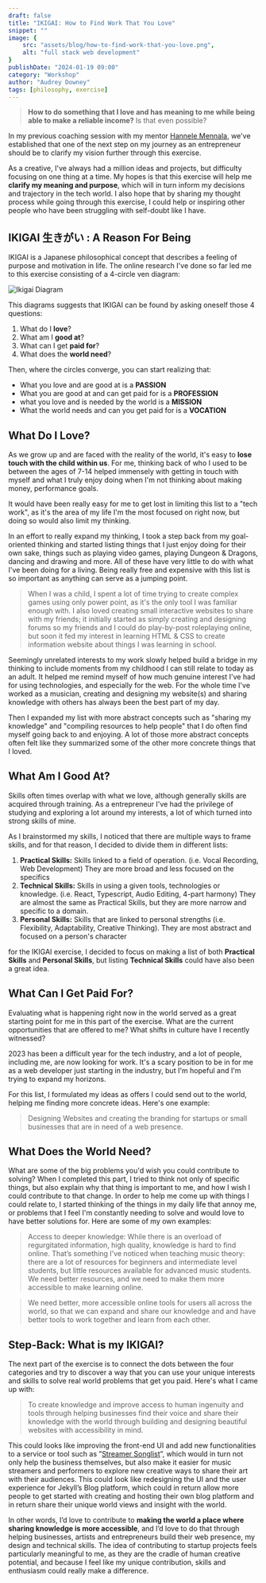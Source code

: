 ```yaml
---
draft: false
title: "IKIGAI: How to Find Work That You Love"
snippet: ""
image: {
    src: "assets/blog/how-to-find-work-that-you-love.png",
    alt: "full stack web development"
}
publishDate: "2024-01-19 09:00"
category: "Workshop"
author: "Audrey Downey"
tags: [philosophy, exercise]
---
```


> **How to do something that I love and has meaning to me while being able to make a reliable income?** Is that even possible?


In my previous coaching session with my mentor [Hannele Mennala](https://www.linkedin.com/in/hannelemennala/), we've established that one of the next step on my journey as an entrepreneur should be to clarify my vision further through this exercise.

As a creative, I've always had a million ideas and projects, but difficulty focusing on one thing at a time.  My hopes is that this exercise will help me **clarify my meaning and purpose**, which will in turn inform my decisions and trajectory in the tech world.  I also hope that by sharing my thought process while going through this exercise, I could help or inspiring other people who have been struggling with self-doubt like I have.

## IKIGAI 生きがい : A Reason For Being

IKIGAI is a Japanese philosophical concept that describes a feeling of purpose and motivation in life.  The online research I've done so far led me to this exercise consisting of a 4-circle ven diagram:

![Ikigai Diagram](https://media.discordapp.net/attachments/1007918780594257953/1197862127420063754/ikigai-1.png?ex=65bccf0a&is=65aa5a0a&hm=f38fc8939a629f201c7907b9d09429ed1d0357e11e18bf9d652ab5bebe9c6846&=&format=webp&quality=lossless&width=671&height=671)

This diagrams suggests that IKIGAI can be found by asking oneself those 4 questions:

1. What do I **love**?
2. What am I **good at**?
3. What can I get **paid for**?
4. What does the **world need**?

Then, where the circles converge, you can start realizing that:

- What you love and are good at is a **PASSION**
- What you are good at and can get paid for is a **PROFESSION**
- what you love and is needed by the world is a **MISSION**
- What the world needs and can you get paid for is a **VOCATION**


## What Do I Love?

As we grow up and are faced with the reality of the world, it's easy to **lose touch with the child within us**.  For me, thinking back of who I used to be between the ages of 7-14 helped immensely with getting in touch with myself and what I truly enjoy doing when I'm not thinking about making money, performance goals.  

It would have been really easy for me to get lost in limiting this list to a "tech work", as it's the area of my life I'm the most focused on right now, but doing so would also limit my thinking.

In an effort to really expand my thinking, I took a step back from my goal-oriented thinking and started listing things that I just enjoy doing for their own sake, things such as playing video games, playing Dungeon & Dragons, dancing and drawing and more. All of these have very little to do with what I've been doing for a living.  Being really free and expensive with this list is so important as anything can serve as a jumping point.

> When I was a child, I spent a lot of time trying to create complex games using only power point, as it's the only tool I was familiar enough with.  I also loved creating small interactive websites to share with my friends; it initially started as simply creating and designing forums so my friends and I could do play-by-post roleplaying online, but soon it fed my interest in learning HTML & CSS to create information website about things I was learning in school.

Seemingly unrelated interests to my work slowly helped build a bridge in my thinking to include moments from my childhood I can still relate to today as an adult.  It helped me remind myself of how much genuine interest I've had for using technologies, and especially for the web.  For the whole time I've worked as a musician, creating and designing my website(s) and sharing knowledge with others has always been the best part of my day.

Then I expanded my list with more abstract concepts such as "sharing my knowledge" and "compiling resources to help people" that I do often find myself going back to and enjoying.  A lot of those more abstract concepts often felt like they summarized some of the other more concrete things that I loved.

## What Am I Good At?

Skills often times overlap with what we love, although generally skills are acquired through training.  As a entrepreneur I've had the privilege of studying and exploring a lot around my interests, a lot of which turned into strong skills of mine.

As I brainstormed my skills, I noticed that there are multiple ways to frame skills, and for that reason, I decided to divide them in different lists:

1. **Practical Skills:** Skills linked to a field of operation. (i.e. Vocal Recording, Web Development)  They are more broad and less focused on the specifics
2. **Technical Skills:** Skills in using a given tools, technologies or knowledge. (i.e. React, Typescript, Audio Editing, 4-part harmony)  They are almost the same as Practical Skills, but they are more narrow and specific to a domain.
3. **Personal Skills:** Skills that are linked to personal strengths (i.e. Flexibility, Adaptability, Creative Thinking).  They are most abstract and focused on a person's character

for the IKIGAI exercise, I decided to focus on making a list of both **Practical Skills** and **Personal Skills**, but listing  **Technical Skills** could have also been a great idea.

## What Can I Get Paid For?

Evaluating what is happening right now in the world served as a great starting point for me in this part of the exercise.  What are the current opportunities that are offered to me?  What shifts in culture have I recently witnessed?

2023 has been a difficult year for the tech industry, and a lot of people, including me, are now looking for work.  It's a scary position to be in for me as a web developer just starting in the industry, but I'm hopeful and I'm trying to expand my horizons.

For this list, I formulated my ideas as offers I could send out to the world, helping me finding more concrete ideas.  Here's one example:

> Designing Websites and creating the branding for startups or small businesses that are in need of a web presence.


## What Does the World Need?

What are some of the big problems you'd wish you could contribute to solving?  When I completed this part, I tried to think not only of specific things, but also explain why that thing is important to me, and how I wish I could contribute to that change.  In order to help me come up with things I could relate to, I started thinking of the things in my daily life that annoy me, or problems that I feel I'm constantly needing to solve and would love to have better solutions for.  Here are some of my own examples:

> Access to deeper knowledge: While there is an overload of regurgitated information, high quality, knowledge is hard to find online. That’s something I’ve noticed when teaching music theory: there are a lot of resources for beginners and intermediate level students, but little resources available for advanced music students.  We need better resources, and we need to make them more accessible to make learning online.

> We need better, more accessible online tools for users all across the world, so that we can expand and share our knowledge and and have better tools to work together and learn from each other.

## Step-Back: What is my IKIGAI?

The next part of the exercise is to connect the dots between the four categories and try to discover a way that you can use your unique interests and skills to solve real world problems that get you paid.  Here's what I came up with:

> To create knowledge and improve access to human ingenuity and tools through helping businesses find their voice and share their knowledge with the world through building and designing beautiful websites with accessibility in mind.

This could looks like improving the front-end UI and add new functionalities to a service or tool such as ”[Streamer Songlist](https://www.streamersonglist.com/)”, which would in turn not only help the business themselves, but also make it easier for music streamers and performers to explore new creative ways to share their art with their audiences.
This could look like redesigning the UI and the user experience for Jekyll’s Blog platform, which could in return allow more people to get started with creating and hosting their own blog platform and in return share their unique world views and insight with the world.

In other words, I’d love to contribute to **making the world a place where sharing knowledge is more accessible**, and I’d love to do that through helping businesses, artists and entrepreneurs build their web presence, my design and technical skills.  The idea of contributing to startup projects feels particularly meaningful to me, as they are the cradle of human creative potential, and because I feel like my unique contribution, skills and enthusiasm could really make a difference.
